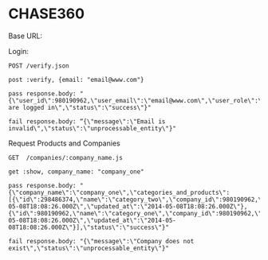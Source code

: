 CHASE360
========

Base URL: 

Login:

    POST /verify.json

    post :verify, {email: "email@www.com"}

    pass response.body: "{\"user_id\":980190962,\"user_email\":\"email@www.com\",\"user_role\":\"manager\",\"message\":\"You are logged in\",\"status\":\"success\"}"

    fail response.body: “{\"message\":\"Email is invalid\",\"status\":\"unprocessable_entity\"}"
    
Request Products and Companies
    
    GET  /companies/:company_name.js
    
    get :show, company_name: "company_one"
    
    pass response.body: "{\"company_name\":\"company_one\",\"categories_and_products\":[{\"id\":298486374,\"name\":\"category_two\",\"company_id\":980190962,\"created_at\":\"2014-05-08T18:08:26.000Z\",\"updated_at\":\"2014-05-08T18:08:26.000Z\"},{\"id\":980190962,\"name\":\"category_one\",\"company_id\":980190962,\"created_at\":\"2014-05-08T18:08:26.000Z\",\"updated_at\":\"2014-05-08T18:08:26.000Z\"}],\"status\":\"success\"}"

    fail response.body: "{\"message\":\"Company does not exist\",\"status\":\"unprocessable_entity\"}"

